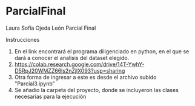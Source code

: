 # ParcialFinal

Laura Sofía Ojeda León
Parcial Final

Instrucciones
1. En el link encontrará el programa diligenciado en python, en el que se dará a conocer el analisis del dataset elegido.
2. https://colab.research.google.com/drive/14T-YwhY-D5RpJ20WMZZ66ls2nZjlX093?usp=sharing
3. Otra forma de ingresar a este es desde el archivo subido "Parcial3.ipynb"
4. Se añadio la carpeta del proyecto, donde se incluyeron las clases necesarias para la ejecución
